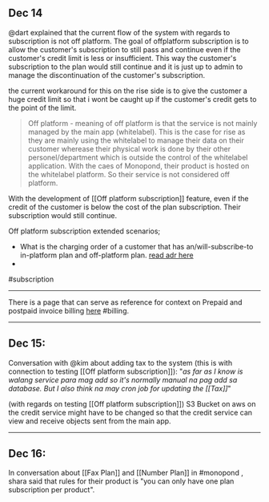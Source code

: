 ## Dec 14
@dart explained that the current flow of the system with regards to subscription is not off platform. The goal of offplatform subscription is to allow the customer's subscription to still pass and continue even if the customer's credit limit is less or insufficient. This way the customer's subscription to the plan would still continue and it is just up to admin to manage the discontinuation of the customer's subscription. 

the current workaround for this on the rise side is to give the customer a huge credit limit so that i wont be caught up if the customer's credit gets to the point of the limit. 

> Off platform -  meaning of off platform is that the service is not mainly managed by the main app (whitelabel). This is the case for rise as they are mainly using the whitelabel to manage their data on their customer wherease their physical work is done by their other personel/department which is outside the control of the whitelabel application. With the caes of Monopond, their product is hosted on the whitelabel platform. So their service is not considered off platform.

With the development of [[Off platform subscription]] feature, even if the credit of the customer is below the cost of the plan subscription. Their subscription would still continue. 

Off platform subscription extended scenarios;
- What is the charging order of a customer that has an/will-subscribe-to in-platform plan and off-platform plan. [read adr here](https://utinternational.jira.com/wiki/spaces/SKB/pages/2871754759/ADR+02+Charging+order+of+multiple+plans+with+off-platform+subscription.)
- 
#subscription

---

There is a page that can serve as reference for context on Prepaid and postpaid invoice billing [here](https://utinternational.jira.com/wiki/spaces/SKB/pages/1940520986/Payment+Options+versus+Payment+Collection+Method+and+Billing+based+on+Subscription+Types#What-is-a-Payment-Option?) #billing.

---
## Dec 15:

Conversation with @kim about adding tax to the system (this is with connection to testing [[Off platform subscription]]): "*as far as I know is walang service para mag add so it's normally manual na pag add sa database. But I also think na may cron job for updating the [[Tax]]*"

(with regards on testing [[Off platform subscription]]) S3 Bucket on aws on the credit service might have to be changed so that the credit service can view and receive objects sent from the main app.

___
## Dec 16:
In conversation about [[Fax Plan]] and [[Number Plan]] in #monopond , shara said that rules for their product is "you can only have one plan subscription per product".